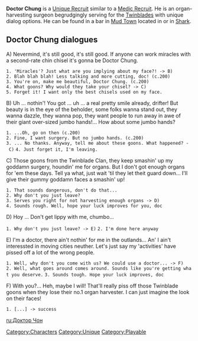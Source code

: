 **Doctor Chung** is a [Unique Recruit](Unique_Recruits.md "wikilink")
similar to a [Medic Recruit](Medic_Recruit.md "wikilink"). He is an
organ-harvesting surgeon begrudgingly serving for the
[Twinblades](Twinblades.md "wikilink") with unique dialog options. He can
be found in a bar in [Mud Town](Mud_Town.md "wikilink") located in [](The_Swamp.md) or in [Shark](Shark.md "wikilink").

## Doctor Chung dialogues

A\) Nevermind, it's still good, it's still good. If anyone can work
miracles with a second-rate chin chisel it's gonna be Doctor Chung.

`1. 'Miracles'? Just what are you implying about my face?! -> B)`
`2. Blah blah blah! Less talking and more cutting, doc! (c.200)`
`3. You're on, make me beautiful, Doctor Chung. (c.200)`
`4. What goons? Why would they take your chisel? -> C)`
`5. Forget it! I want only the best chisels used on my face.`

B\) Uh ... nothin'! You got ... uh ... a real pretty smile already,
drifter! But beauty is in the eye of the beholder, some folks wanna
stand out, they wanna dazzle, they wanna pop, they want people to run
away in awe of their giant over-sized jumbo hands!... How about some
jumbo hands?

`1. ...Oh, go on then (c.200)`
`2. Fine, I want surgery. But no jumbo hands. (c.200)`
`3. ... No thanks. Anyway, tell me about these goons. What happened? - C)`
`4. Just forget it, I'm leaving.`

C\) Those goons from the Twinblade Clan, they keep smashin' up my
goddamn surgery, houndin' me for organs. But I don't got enough organs
for 'em these days. Tell ya what, just wait 'til they let theit guard
down... I'll give their gummy goddamn faces a smashin' up!

`1. That sounds dangerous, don't do that...`
`2. Why don't you just leave?`
`3. Serves you right for not harvesting enough organs -> D)`
`4. Sounds rough. Well, hope your luck improves for you, doc`

D\) Hoy ... Don't get lippy with me, chumbo...

`1. Why don't you just leave? -> E)`
`2. I'm done here anyway`

E\) I'm a doctor, there ain't nothin' for me in the outlands... An' I
ain't interessted in moving cities neuther. Let's just say my
'activities' have pissed off a lot of the wrong people.

`1. Well, why don't you come with us? We could use a doctor... -> F)`
`2. Well, what goes around comes around. Sounds like you're getting what you deserve.`
`3. Sounds tough. Hope your luck improves, doc`

F\) With you?... Heh, maybe I will! That'll really piss off those
Twinblade goons when they lose their no.1 organ harvester. I can just
imagine the look on their faces!

`1. [...] -> success`

[ru:Доктор Чон](ru:Доктор_Чон "wikilink")

[Category:Characters](Category:Characters "wikilink")
[Category:Unique](Category:Unique "wikilink")
[Category:Playable](Category:Playable "wikilink")